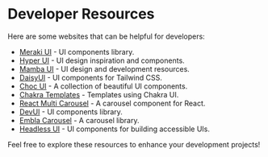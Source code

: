 # Developer Resources

Here are some websites that can be helpful for developers:

- [Meraki UI](https://merakiui.com/) - UI components library.
- [Hyper UI](https://www.hyperui.dev/) - UI design inspiration and components.
- [Mamba UI](https://www.mambaui.com/) - UI design and development resources.
- [DaisyUI](https://daisyui.com/) - UI components for Tailwind CSS.
- [Choc UI](https://choc-ui.com/docs) - A collection of beautiful UI components.
- [Chakra Templates](https://chakra-templates.dev/) - Templates using Chakra UI.
- [React Multi Carousel](https://www.devui.io/components) - A carousel component for React.
- [DevUI](https://www.devui.io/components) - UI components library.
- [Embla Carousel](https://davidcetinkaya.github.io/embla-carousel/) - A carousel library.
- [Headless UI](https://headlessui.com/) - UI components for building accessible UIs.

Feel free to explore these resources to enhance your development projects!
